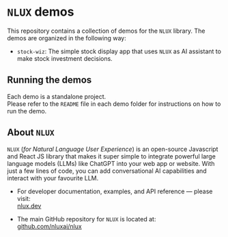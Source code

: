 #  `NLUX` demos

This repository contains a collection of demos for the `NLUX` library. 
The demos are organized in the following way:

- `stock-wiz`: The simple stock display app that uses `NLUX` as AI assistant to make stock investment decisions.

## Running the demos

Each demo is a standalone project.  
Please refer to the `README` file in each demo folder for instructions on how to run the demo.

## About `NLUX`

`NLUX` (_for Natural Language User Experience_) is an open-source Javascript and React JS library that makes it super
simple to integrate powerful large language models (LLMs) like ChatGPT into your web app or website. With just a few
lines of code, you can add conversational AI capabilities and interact with your favourite LLM.

* For developer documentation, examples, and API reference ― please visit:  
  [nlux.dev](https://nlux.dev/)


* The main GitHub repository for `NLUX` is located at:  
  [github.com/nluxai/nlux](https://github.com/nluxai/nlux)

